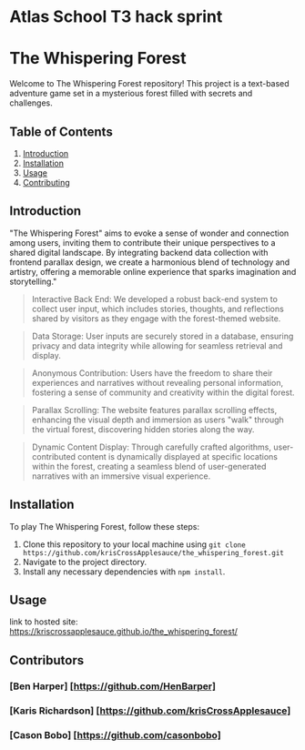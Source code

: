
# Atlas School T3 hack sprint
# The Whispering Forest

Welcome to The Whispering Forest repository! This project is a text-based adventure game set in a mysterious forest filled with secrets and challenges.

## Table of Contents

1. [Introduction](#introduction)
2. [Installation](#installation)
3. [Usage](#usage)
4. [Contributing](#contributing)

## Introduction
"The Whispering Forest" aims to evoke a sense of wonder and connection among users, inviting them to contribute their unique perspectives to a shared digital landscape. By integrating backend data collection with frontend parallax design, we create a harmonious blend of technology and artistry, offering a memorable online experience that sparks imagination and storytelling."

>Interactive Back End: We developed a robust back-end system to collect user input, which includes stories, thoughts, and reflections shared by visitors as they engage with the forest-themed website.

>Data Storage: User inputs are securely stored in a database, ensuring privacy and data integrity while allowing for seamless retrieval and display.

>Anonymous Contribution: Users have the freedom to share their experiences and narratives without revealing personal information, fostering a sense of community and creativity within the digital forest.

>Parallax Scrolling: The website features parallax scrolling effects, enhancing the visual depth and immersion as users "walk" through the virtual forest, discovering hidden stories along the way.

>Dynamic Content Display: Through carefully crafted algorithms, user-contributed content is dynamically displayed at specific locations within the forest, creating a seamless blend of user-generated narratives with an immersive visual experience.

## Installation

To play The Whispering Forest, follow these steps:

1. Clone this repository to your local machine using `git clone https://github.com/krisCrossApplesauce/the_whispering_forest.git`
2. Navigate to the project directory.
3. Install any necessary dependencies with `npm install`.

## Usage

link to hosted site:
https://kriscrossapplesauce.github.io/the_whispering_forest/

## Contributors

### [Ben Harper] [https://github.com/HenBarper]
### [Karis Richardson] [https://github.com/krisCrossApplesauce]
### [Cason Bobo] [https://github.com/casonbobo]
